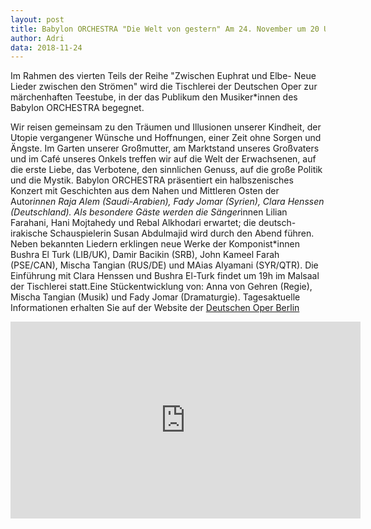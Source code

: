 ```yaml
---
layout: post
title: Babylon ORCHESTRA "Die Welt von gestern" Am 24. November um 20 Uhr in der Deutschen Oper Berlin.
author: Adri
data: 2018-11-24
---
```

Im Rahmen des vierten Teils der Reihe "Zwischen Euphrat und Elbe- Neue Lieder zwischen den Strömen" wird die Tischlerei der Deutschen Oper zur märchenhaften Teestube, in der das Publikum den Musiker*innen des Babylon ORCHESTRA begegnet.

Wir reisen gemeinsam zu den Träumen und Illusionen unserer Kindheit, der Utopie vergangener Wünsche und Hoffnungen, einer Zeit ohne Sorgen und Ängste. Im Garten unserer Großmutter, am Marktstand unseres Großvaters und im Café unseres Onkels treffen wir auf die Welt der Erwachsenen, auf die erste Liebe, das Verbotene, den sinnlichen Genuss, auf die große Politik und die Mystik. Babylon ORCHESTRA präsentiert ein halbszenisches Konzert mit Geschichten aus dem Nahen und Mittleren Osten der Autor*innen Raja Alem (Saudi-Arabien), Fady Jomar (Syrien), Clara Henssen (Deutschland). Als besondere Gäste werden die Sänger*innen Lilian Farahani, Hani Mojtahedy und Rebal Alkhodari erwartet; die deutsch-irakische Schauspielerin Susan Abdulmajid wird durch den Abend führen. Neben bekannten Liedern erklingen neue Werke der Komponist*innen Bushra El Turk (LIB/UK), Damir Bacikin (SRB), John Kameel Farah (PSE/CAN), Mischa Tangian (RUS/DE) und MAias Alyamani (SYR/QTR). Die Einführung mit Clara Henssen und Bushra El-Turk  findet um 19h im Malsaal der Tischlerei statt.Eine Stückentwicklung von: Anna von Gehren (Regie), Mischa Tangian (Musik) und Fady Jomar (Dramaturgie). Tagesaktuelle Informationen erhalten Sie auf der Website der [Deutschen Oper Berlin](https://www.deutscheoperberlin.de/de_DE/calendar/lieder-zwischen-euphrat-und-elbe-die-welt.15308205)

<iframe width="560" height="315" src="https://www.youtube.com/embed/ZeZveZfPmGE" frameborder="0" allow="accelerometer; autoplay; encrypted-media; gyroscope; picture-in-picture" allowfullscreen></iframe>
